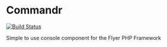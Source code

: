 Commandr
========

[![Build Status](https://travis-ci.org/wvanbreukelen/Commandr.svg)](https://travis-ci.org/wvanbreukelen/Commandr)

Simple to use console component for the Flyer PHP Framework
